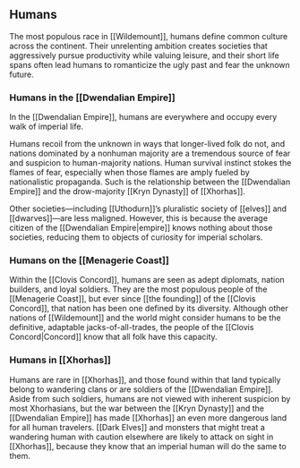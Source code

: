 ## Humans

The most populous race in [[Wildemount]], humans define common culture across the continent. Their unrelenting ambition creates societies that aggressively pursue productivity while valuing leisure, and their short life spans often lead humans to romanticize the ugly past and fear the unknown future.

### Humans in the [[Dwendalian Empire]]

In the [[Dwendalian Empire]], humans are everywhere and occupy every walk of imperial life.

Humans recoil from the unknown in ways that longer-lived folk do not, and nations dominated by a nonhuman majority are a tremendous source of fear and suspicion to human-majority nations. Human survival instinct stokes the flames of fear, especially when those flames are amply fueled by nationalistic propaganda. Such is the relationship between the [[Dwendalian Empire]] and the drow-majority [[Kryn Dynasty]] of [[Xhorhas]].

Other societies—including [[Uthodurn]]’s pluralistic society of [[elves]] and [[dwarves]]—are less maligned. However, this is because the average citizen of the [[Dwendalian Empire|empire]] knows nothing about those societies, reducing them to objects of curiosity for imperial scholars.

### Humans on the [[Menagerie Coast]]

Within the [[Clovis Concord]], humans are seen as adept diplomats, nation builders, and loyal soldiers. They are the most populous people of the [[Menagerie Coast]], but ever since [[the founding]] of the [[Clovis Concord]], that nation has been one defined by its diversity. Although other nations of [[Wildemount]] and the world might consider humans to be the definitive, adaptable jacks-of-all-trades, the people of the [[Clovis Concord|Concord]] know that all folk have this capacity.

### Humans in [[Xhorhas]]

Humans are rare in [[Xhorhas]], and those found within that land typically belong to wandering clans or are soldiers of the [[Dwendalian Empire]]. Aside from such soldiers, humans are not viewed with inherent suspicion by most Xhorhasians, but the war between the [[Kryn Dynasty]] and the [[Dwendalian Empire]] has made [[Xhorhas]] an even more dangerous land for all human travelers. [[Dark Elves]] and monsters that might treat a wandering human with caution elsewhere are likely to attack on sight in [[Xhorhas]], because they know that an imperial human will do the same to them.